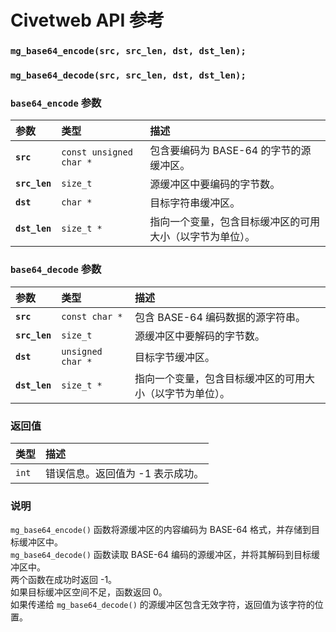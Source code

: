 # Civetweb API 参考

### `mg_base64_encode(src, src_len, dst, dst_len);`  
### `mg_base64_decode(src, src_len, dst, dst_len);`

### `base64_encode` 参数

| 参数 | 类型 | 描述 |
| :--- | :--- | :--- |
| **`src`** | `const unsigned char *` | 包含要编码为 BASE-64 的字节的源缓冲区。 |
| **`src_len`** | `size_t` | 源缓冲区中要编码的字节数。 |
| **`dst`** | `char *` | 目标字符串缓冲区。 |
| **`dst_len`** | `size_t *` | 指向一个变量，包含目标缓冲区的可用大小（以字节为单位）。 |

### `base64_decode` 参数

| 参数 | 类型 | 描述 |
| :--- | :--- | :--- |
| **`src`** | `const char *` | 包含 BASE-64 编码数据的源字符串。 |
| **`src_len`** | `size_t` | 源缓冲区中要解码的字节数。 |
| **`dst`** | `unsigned char *` | 目标字节缓冲区。 |
| **`dst_len`** | `size_t *` | 指向一个变量，包含目标缓冲区的可用大小（以字节为单位）。 |

### 返回值

| 类型 | 描述 |
| :--- | :--- |
| `int` | 错误信息。返回值为 -1 表示成功。 |

### 说明

`mg_base64_encode()` 函数将源缓冲区的内容编码为 BASE-64 格式，并存储到目标缓冲区中。  
`mg_base64_decode()` 函数读取 BASE-64 编码的源缓冲区，并将其解码到目标缓冲区中。  
两个函数在成功时返回 -1。  
如果目标缓冲区空间不足，函数返回 0。  
如果传递给 `mg_base64_decode()` 的源缓冲区包含无效字符，返回值为该字符的位置。